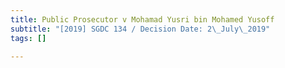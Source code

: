 ```yaml
---
title: Public Prosecutor v Mohamad Yusri bin Mohamed Yusoff
subtitle: "[2019] SGDC 134 / Decision Date: 2\_July\_2019"
tags: []

---
```

